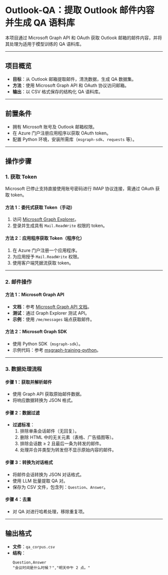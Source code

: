 # Outlook-QA：提取 Outlook 邮件内容并生成 QA 语料库

本项目通过 Microsoft Graph API 和 OAuth 获取 Outlook 邮箱的邮件内容，并将其处理为适用于模型训练的 QA 语料库。

---

## 项目概览

- **目标**：从 Outlook 邮箱提取邮件，清洗数据，生成 QA 数据集。
- **方法**：使用 Microsoft Graph API 和 OAuth 协议访问邮箱。
- **输出**：以 CSV 格式保存的结构化 QA 语料库。

---

## 前置条件

- 拥有 Microsoft 账号及 Outlook 邮箱权限。
- 在 Azure 门户注册应用程序以获取 OAuth token。
- 配置 Python 环境，安装所需库（`msgraph-sdk`、`requests` 等）。

---

## 操作步骤

### 1. 获取 Token

Microsoft 已停止支持直接使用账号密码进行 IMAP 协议连接，需通过 OAuth 获取 token。

#### 方法 1：委托式获取 Token（手动）
1. 访问 [Microsoft Graph Explorer](https://developer.microsoft.com/en-us/graph/graph-explorer)。
2. 登录并生成具有 `Mail.ReadWrite` 权限的 token。

#### 方法 2：应用程序获取 Token（程序化）
1. 在 Azure 门户注册一个应用程序。
2. 为应用授予 `Mail.ReadWrite` 权限。
3. 使用客户端凭据流获取 token。

---

### 2. 邮件操作

#### 方法 1：Microsoft Graph API
- **文档**：参考 [Microsoft Graph API 文档](https://docs.microsoft.com/en-us/graph/api/resources/mail-api-overview)。
- **测试**：通过 Graph Explorer 测试 API。
- **示例**：使用 `/me/messages` 端点获取邮件。

#### 方法 2：Microsoft Graph SDK
- 使用 Python SDK（`msgraph-sdk`）。
- 示例代码：参考 [msgraph-training-python](https://github.com/microsoftgraph/msgraph-training-python)。

---

### 3. 数据处理流程

#### 步骤 1：获取并解析邮件
- 使用 Graph API 获取原始邮件数据。
- 将响应数据转换为 JSON 格式。

#### 步骤 2：数据过滤
- **过滤标准**：
  1. 排除单条会话邮件（无回复）。
  2. 删除 HTML 中的无关元素（表格、广告插图等）。
  3. 排除会话数 ≥ 2 且最后一条为转发的邮件。
  4. 处理并合并类型为转发但不显示原始内容的邮件。

#### 步骤 3：转换为对话格式
- 将邮件会话转换为 JSON 对话格式。
- 使用 LLM 批量提取 QA 对。
- 保存为 CSV 文件，包含列：`Question`、`Answer`。

#### 步骤 4：去重
- 对 QA 对进行哈希处理，移除重复项。

---

## 输出格式

- **文件**：`qa_corpus.csv`
- **结构**：
  ```csv
  Question,Answer
  "会议时间是什么时候？","明天中午 2 点。"